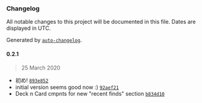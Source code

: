 ### Changelog

All notable changes to this project will be documented in this file. Dates are displayed in UTC.

Generated by [`auto-changelog`](https://github.com/CookPete/auto-changelog).

#### 0.2.1

> 25 March 2020

- 初め! [`893e852`](https://github.com/tehdarthvid/tehdarthvid.github.io/commit/893e8521243a4fc9e69ec2454963da73871b9586)
- initial version seems good now :) [`92aef21`](https://github.com/tehdarthvid/tehdarthvid.github.io/commit/92aef217474e6d85214090434bfd4ec46a6d94ef)
- Deck n Card cmpnts for new "recent finds" section [`b834d10`](https://github.com/tehdarthvid/tehdarthvid.github.io/commit/b834d10ee03c51d1414d41830dc8d19fa1383cce)
